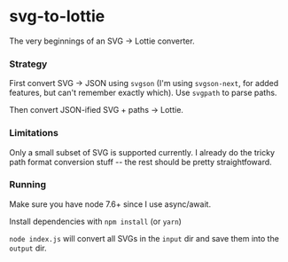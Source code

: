 # svg-to-lottie

The very beginnings of an SVG -> Lottie converter.

### Strategy

First convert SVG -> JSON using `svgson` (I'm using `svgson-next`, for added features, but can't remember exactly which). Use `svgpath` to parse paths.

Then convert JSON-ified SVG + paths -> Lottie.

### Limitations

Only a small subset of SVG is supported currently. I already do the tricky path format conversion stuff -- the rest should be pretty straightfoward.

### Running

Make sure you have node 7.6+ since I use async/await.

Install dependencies with `npm install` (or `yarn`)

`node index.js` will convert all SVGs in the `input` dir and save them into the `output` dir.

